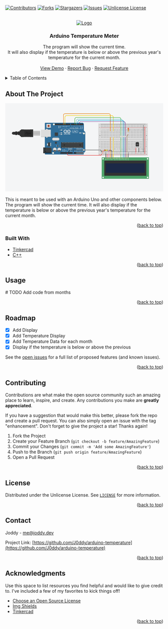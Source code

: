 <div id="top"></div>


<!-- PROJECT SHIELDS -->
[![Contributors][contributors-shield]][contributors-url]
[![Forks][forks-shield]][forks-url]
[![Stargazers][stars-shield]][stars-url]
[![Issues][issues-shield]][issues-url]
[![Unlicense License][license-shield]][license-url]



<!-- PROJECT LOGO -->
<br />
<div align="center">
  <a href="https://github.com/J0ddy/arduino-temperature">
    <img src="https://cdn.arduino.cc/header-footer/prod/assets/favicon-arduino/apple-touch-icon-76x76.png" alt="Logo" width="80" height="80">
  </a>

  <h3 align="center">Arduino Temperature Meter</h3>

  <p align="center">
    The program will show the current time.<br />It will also display if the temperature is below or above the previous year's temperature for the current month.
    <br />
    <br />
    <a href="https://www.tinkercad.com/things/haS46JMN3yd-temperature-meter">View Demo</a>
    ·
    <a href="https://github.com/J0ddy/arduino-temperature/issues">Report Bug</a>
    ·
    <a href="https://github.com/J0ddy/arduino-temperature/issues">Request Feature</a>
  </p>
</div>



<!-- TABLE OF CONTENTS -->
<details>
  <summary>Table of Contents</summary>
  <ol>
    <li>
      <a href="#about-the-project">About The Project</a>
      <ul>
        <li><a href="#built-with">Built With</a></li>
      </ul>
    </li>
    <li><a href="#usage">Usage</a></li>
    <li><a href="#roadmap">Roadmap</a></li>
    <li><a href="#contributing">Contributing</a></li>
    <li><a href="#license">License</a></li>
    <li><a href="#contact">Contact</a></li>
    <li><a href="#acknowledgments">Acknowledgments</a></li>
  </ol>
</details>



<!-- ABOUT THE PROJECT -->
## About The Project

[![Arduino Temperature Meter Screen Shot][product-screenshot]](https://www.tinkercad.com/things/haS46JMN3yd-temperature-meter)

This is meant to be used with an Arduino Uno and other components below. The program will show the current time. It will also display if the temperature is below or above the previous year's temperature for the current month.

<p align="right">(<a href="#top">back to top</a>)</p>



### Built With

* [Tinkercad](https://www.tinkercad.com/)
* [C++](https://isocpp.org/)
<p align="right">(<a href="#top">back to top</a>)</p>


<!-- USAGE EXAMPLES -->
## Usage

\# TODO Add code from months

<p align="right">(<a href="#top">back to top</a>)</p>



<!-- ROADMAP -->
## Roadmap

- [x] Add Display
- [x] Add Temperature Display
- [x] Add Temperature Data for each month
- [x] Display if the temperature is below or above the previous

See the [open issues](https://github.com/othneildrew/Best-README-Template/issues) for a full list of proposed features (and known issues).

<p align="right">(<a href="#top">back to top</a>)</p>



<!-- CONTRIBUTING -->
## Contributing

Contributions are what make the open source community such an amazing place to learn, inspire, and create. Any contributions you make are **greatly appreciated**.

If you have a suggestion that would make this better, please fork the repo and create a pull request. You can also simply open an issue with the tag "enhancement".
Don't forget to give the project a star! Thanks again!

1. Fork the Project
2. Create your Feature Branch (`git checkout -b feature/AmazingFeature`)
3. Commit your Changes (`git commit -m 'Add some AmazingFeature'`)
4. Push to the Branch (`git push origin feature/AmazingFeature`)
5. Open a Pull Request

<p align="right">(<a href="#top">back to top</a>)</p>



<!-- LICENSE -->
## License

Distributed under the Unlicense License. See [`LICENSE`](https://github.com/J0ddy/arduino-temperature/blob/main/LICENSE) for more information.

<p align="right">(<a href="#top">back to top</a>)</p>



<!-- CONTACT -->
## Contact

Joddy - me@joddy.dev

Project Link: [https://github.com/J0ddy/arduino-temperature](https://github.com/J0ddy/arduino-temperature)

<p align="right">(<a href="#top">back to top</a>)</p>



<!-- ACKNOWLEDGMENTS -->
## Acknowledgments

Use this space to list resources you find helpful and would like to give credit to. I've included a few of my favorites to kick things off!

* [Choose an Open Source License](https://choosealicense.com)
* [Img Shields](https://shields.io)
* [Tinkercad](https://www.tinkercad.com/)

<p align="right">(<a href="#top">back to top</a>)</p>



<!-- MARKDOWN LINKS & IMAGES -->
[contributors-shield]: https://img.shields.io/github/contributors/J0ddy/arduino-temperature.svg?style=for-the-badge
[contributors-url]: https://github.com/J0ddy/arduino-temperature/graphs/contributors
[forks-shield]: https://img.shields.io/github/forks/J0ddy/arduino-temperature.svg?style=for-the-badge
[forks-url]: https://github.com/J0ddy/arduino-temperature/network/members
[stars-shield]: https://img.shields.io/github/stars/J0ddy/arduino-temperature.svg?style=for-the-badge
[stars-url]: https://github.com/J0ddy/arduino-temperature/stargazers
[issues-shield]: https://img.shields.io/github/issues/J0ddy/arduino-temperature.svg?style=for-the-badge
[issues-url]: https://github.com/J0ddy/arduino-temperature/issues
[license-shield]: https://img.shields.io/github/license/J0ddy/arduino-temperature.svg?style=for-the-badge
[license-url]: https://github.com/J0ddy/arduino-temperature/blob/master/LICENSE
[product-screenshot]: Project.png
